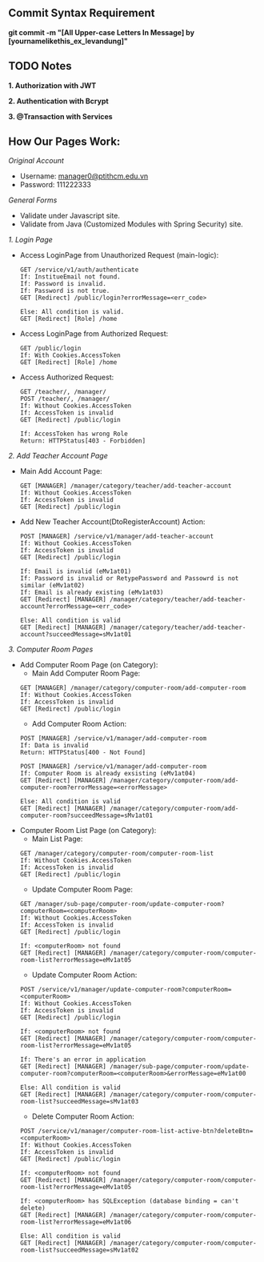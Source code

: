 ## Commit Syntax Requirement
**git commit -m "[All Upper-case Letters In Message] by [yournamelikethis_ex_levandung]"**

## TODO Notes
**1. Authorization with JWT**

**2. Authentication with Bcrypt**

**3. @Transaction with Services**

## How Our Pages Work:
*Original Account*
- Username: manager0@ptithcm.edu.vn
- Password: 111222333

*General Forms*
- Validate under Javascript site.
- Validate from Java (Customized Modules with Spring Security) site.

*1. Login Page*
- Access LoginPage from Unauthorized Request (main-logic):
  ```Http
  GET /service/v1/auth/authenticate
  If: InstitueEmail not found.
  If: Password is invalid.
  If: Password is not true.
  GET [Redirect] /public/login?errorMessage=<err_code>
  
  Else: All condition is valid.
  GET [Redirect] [Role] /home
  ```
- Access LoginPage from Authorized Request:
  ```Http
  GET /public/login
  If: With Cookies.AccessToken
  GET [Redirect] [Role] /home
  ```
- Access Authorized Request:
  ```Http
  GET /teacher/, /manager/
  POST /teacher/, /manager/
  If: Without Cookies.AccessToken
  If: AccessToken is invalid
  GET [Redirect] /public/login
    
  If: AccessToken has wrong Role
  Return: HTTPStatus[403 - Forbidden]
  ```
*2. Add Teacher Account Page*
- Main Add Account Page:
  ```Http
  GET [MANAGER] /manager/category/teacher/add-teacher-account
  If: Without Cookies.AccessToken
  If: AccessToken is invalid
  GET [Redirect] /public/login
  ```
- Add New Teacher Account(DtoRegisterAccount) Action:
  ```Http
  POST [MANAGER] /service/v1/manager/add-teacher-account
  If: Without Cookies.AccessToken
  If: AccessToken is invalid
  GET [Redirect] /public/login
  
  If: Email is invalid (eMv1at01)
  If: Password is invalid or RetypePassword and Passowrd is not similar (eMv1at02)
  If: Email is already existing (eMv1at03)
  GET [Redirect] [MANAGER] /manager/category/teacher/add-teacher-account?errorMessage=<err_code>

  Else: All condition is valid
  GET [Redirect] [MANAGER] /manager/category/teacher/add-teacher-account?succeedMessage=sMv1at01
  ```

*3. Computer Room Pages*
- Add Computer Room Page (on Category):
  - Main Add Computer Room Page:
  ```Http
  GET [MANAGER] /manager/category/computer-room/add-computer-room
  If: Without Cookies.AccessToken
  If: AccessToken is invalid
  GET [Redirect] /public/login
  ```
  - Add Computer Room Action:
  ```Http
  POST [MANAGER] /service/v1/manager/add-computer-room
  If: Data is invalid
  Return: HTTPStatus[400 - Not Found]
  
  POST [MANAGER] /service/v1/manager/add-computer-room
  If: Computer Room is already exsisting (eMv1at04)
  GET [Redirect] [MANAGER] /manager/category/computer-room/add-computer-room?errorMessage=<errorMessage>
  
  Else: All condition is valid
  GET [Redirect] [MANAGER] /manager/category/computer-room/add-computer-room?succeedMessage=sMv1at01
  ```
- Computer Room List Page (on Category):
  - Main List Page:
  ```Http
  GET /manager/category/computer-room/computer-room-list
  If: Without Cookies.AccessToken
  If: AccessToken is invalid
  GET [Redirect] /public/login
  ```
  - Update Computer Room Page:
  ```Http
  GET /manager/sub-page/computer-room/update-computer-room?computerRoom=<computerRoom>
  If: Without Cookies.AccessToken
  If: AccessToken is invalid
  GET [Redirect] /public/login
  
  If: <computerRoom> not found
  GET [Redirect] [MANAGER] /manager/category/computer-room/computer-room-list?errorMessage=eMv1at05
  ```
  - Update Computer Room Action:
  ```Http
  POST /service/v1/manager/update-computer-room?computerRoom=<computerRoom>
  If: Without Cookies.AccessToken
  If: AccessToken is invalid
  GET [Redirect] /public/login
  
  If: <computerRoom> not found
  GET [Redirect] [MANAGER] /manager/category/computer-room/computer-room-list?errorMessage=eMv1at05
  
  If: There's an error in application
  GET [Redirect] [MANAGER] /manager/sub-page/computer-room/update-computer-room?computerRoom=<computerRoom>&errorMessage=eMv1at00
  
  Else: All condition is valid
  GET [Redirect] [MANAGER] /manager/category/computer-room/computer-room-list?succeedMessage=sMv1at03
  ```
  - Delete Computer Room Action:
  ```Http
  POST /service/v1/manager/computer-room-list-active-btn?deleteBtn=<computerRoom>
  If: Without Cookies.AccessToken
  If: AccessToken is invalid
  GET [Redirect] /public/login
  
  If: <computerRoom> not found
  GET [Redirect] [MANAGER] /manager/category/computer-room/computer-room-list?errorMessage=eMv1at05
  
  If: <computerRoom> has SQLException (database binding = can't delete)
  GET [Redirect] [MANAGER] /manager/category/computer-room/computer-room-list?errorMessage=eMv1at06
  
  Else: All condition is valid
  GET [Redirect] [MANAGER] /manager/category/computer-room/computer-room-list?succeedMessage=sMv1at02
  ```